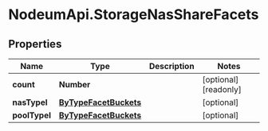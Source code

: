 # NodeumApi.StorageNasShareFacets

## Properties

Name | Type | Description | Notes
------------ | ------------- | ------------- | -------------
**count** | **Number** |  | [optional] [readonly] 
**nasTypeI** | [**ByTypeFacetBuckets**](ByTypeFacetBuckets.md) |  | [optional] 
**poolTypeI** | [**ByTypeFacetBuckets**](ByTypeFacetBuckets.md) |  | [optional] 


